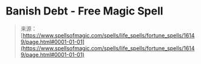 <!--yml
category: 未分类
date: 2024-06-12 18:56:06
-->

# Banish Debt - Free Magic Spell

> 来源：[https://www.spellsofmagic.com/spells/life_spells/fortune_spells/16149/page.html#0001-01-01](https://www.spellsofmagic.com/spells/life_spells/fortune_spells/16149/page.html#0001-01-01)